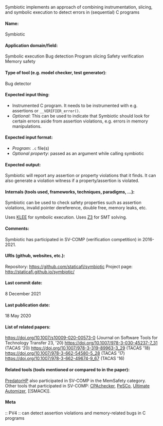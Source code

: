 Symbiotic implements an approach of combining instrumentation, slicing, and symbolic execution to detect errors in (sequential) C programs

#### Name:
Symbiotic

#### Application domain/field:
Symbolic execution
Bug detection
Program slicing
Safety verification
Memory safety

#### Type of tool (e.g. model checker, test generator):
Bug detector

#### Expected input thing:
- Instrumented C program. It needs to be instrumented with e.g. assertions or `__VERIFIER_error()`.
- *Optional*: This can be used to indicate that Symbiotic should look for certain errors aside from assertion violations, e.g. errors in memory manipulations.

#### Expected input format:
- *Program*: `.c` file(s)
- *Optional property*: passed as an argument while calling symbiotic

#### Expected output:
Symbiotic will report any assertion or property violations that it finds.
It can also generate a violation witness if a property/assertion is violated.

#### Internals (tools used, frameworks, techniques, paradigms, ...):
Symbiotic can be used to check safety properties such as assertion violations, invalid pointer dereference, double free, memory leaks, etc.

Uses [KLEE](KLEE.md) for symbolic execution. Uses [Z3](Solvers/SMT/Z3.md) for SMT solving.

#### Comments:
Symbiotic has participated in SV-COMP (verification competition) in 2016-2021.

#### URIs (github, websites, etc.):
Repository: https://github.com/staticafi/symbiotic
Project page: http://staticafi.github.io/symbiotic/

#### Last commit date:
8 December 2021

#### Last publication date:
18 May 2020

#### List of related papers:
https://doi.org/10.1007/s10009-020-00573-0 (Journal on Software Tools for Technology Transfer 23, '20)
https://doi.org/10.1007/978-3-030-45237-7_31 (TACAS '20)
https://doi.org/10.1007/978-3-319-89963-3_29 (TACAS '18)
https://doi.org/10.1007/978-3-662-54580-5_28 (TACAS '17)
https://doi.org/10.1007/978-3-662-49674-9_67 (TACAS '16)

#### Related tools (tools mentioned or compared to in the paper):
[PredatorHP](PredatorHP.md) also participated in SV-COMP in the MemSafety category.
Other tools that participated in SV-COMP: [CPAchecker](Checkers/CPAchecker.md), [PeSCo](Metatools/PeSCo.md), [Ultimate Automizer](Ultimate%20Automizer.md), [[SMACK]].

#### Meta
:: PV4 :: can detect assertion violations and memory-related bugs in C programs